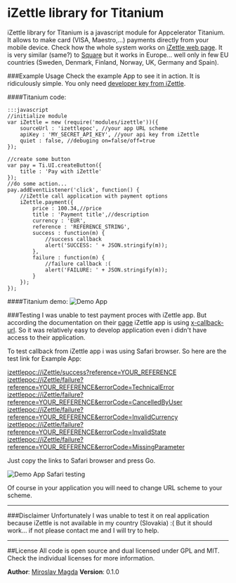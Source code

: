 iZettle library for Titanium
=======

iZettle library for Titanium is a javascript module for Appcelerator Titanium. It allows to make card (VISA, Maestro,...) payments directly from your mobile device.
Check how the whole system works on [iZettle  web page](https://www.izettle.com/). It is very similar (same?) to [Square](https://squareup.com/) but it works in Europe...
well only in few EU countries (Sweden, Denmark, Finland, Norway, UK, Germany and Spain).


###Example Usage
Check the example App to see it in action. It is ridiculously simple. You only need [developer key from iZettle](https://developer.izettle.com/).

####Titanium code:
    
	:::javascript
	//initialize module
	var iZettle = new (require('modules/izettle'))({
		sourceUrl : 'izettlepoc', //your app URL scheme
		apiKey : 'MY_SECRET_API_KEY', //your api key from iZettle
		quiet : false, //debuging on=false/off=true
	});
	
	//create some button
	var pay = Ti.UI.createButton({
		title : 'Pay with iZettle'
	});
	//do some action...
	pay.addEventListener('click', function() {
		//iZettle call application with payment options
		iZettle.payment({
			price : 100.34,//price
			title : 'Payment title',//description
			currency : 'EUR',
			reference : 'REFERENCE_STRING',
			success : function(m) {
				//success callback
				alert('SUCCESS: ' + JSON.stringify(m));
			},
			failure : function(m) {
				//failure callback :(
				alert('FAILURE: ' + JSON.stringify(m));
			}
		});
	});


####Titanium demo:
![Demo App][1]

###Testing
I was unable to test payment proces with iZettle app. But according the documentation on their [page](https://developer.izettle.com/) iZettle app is using [x-callback-url](http://x-callback-url.com/).
So it was relatively easy to develop application even i didn't have access to their application.

To test callback from iZettle app i was using Safari browser. So here are the test link for Example App:

[izettlepoc://iZettle/success?reference=YOUR_REFERENCE](izettlepoc://iZettle/success?reference=YOUR_REFERENCE)
[izettlepoc://iZettle/failure?reference=YOUR_REFERENCE&errorCode=TechnicalError](izettlepoc://iZettle/failure?reference=YOUR_REFERENCE&errorCode=TechnicalError)
[izettlepoc://iZettle/failure?reference=YOUR_REFERENCE&errorCode=CancelledByUser](izettlepoc://iZettle/failure?reference=YOUR_REFERENCE&errorCode=CancelledByUser)
[izettlepoc://iZettle/failure?reference=YOUR_REFERENCE&errorCode=InvalidCurrency](izettlepoc://iZettle/failure?reference=YOUR_REFERENCE&errorCode=InvalidCurrency)
[izettlepoc://iZettle/failure?reference=YOUR_REFERENCE&errorCode=InvalidState](izettlepoc://iZettle/failure?reference=YOUR_REFERENCE&errorCode=InvalidState)
[izettlepoc://iZettle/failure?reference=YOUR_REFERENCE&errorCode=MissingParameter](izettlepoc://iZettle/failure?reference=YOUR_REFERENCE&errorCode=MissingParameter)

Just copy the links to Safari browser and press Go.

![Demo App Safari testing][2]

Of course in your application you will need to change URL scheme to your scheme.
- - - 
###Disclaimer
Unfortunately I was unable to test it on real application because iZettle is not available in my country (Slovakia) :(
But it should work... if not please contact me and I will try to help.
- - - 
##License
All code is open source and dual licensed under GPL and MIT. Check the individual licenses for more information.

**Author**: [Miroslav Magda](http://blog.ejci.net)
**Version**: 0.1.0

[1]: http://cdn.bitbucket.org/miroslavmagda/izettle-for-titanium/downloads/iZettle_demo.png
[2]: http://cdn.bitbucket.org/miroslavmagda/izettle-for-titanium/downloads/iZettle_demo_test.png